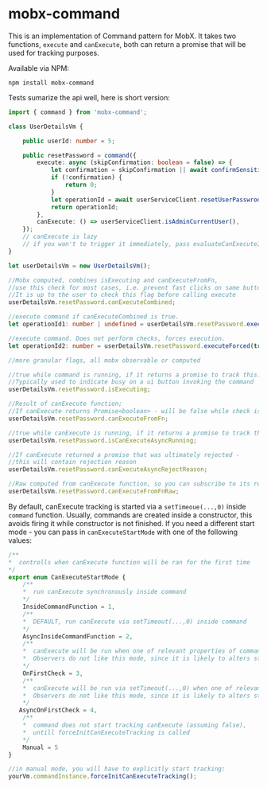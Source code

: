 # mobx-command

This is an implementation of Command pattern for MobX. It takes two functions, `execute` and `canExecute`, 
both can return a promise that will be used for tracking purposes.

Available via NPM:

`npm install mobx-command`

Tests sumarize the api well, here is short version:

```typescript
import { command } from 'mobx-command';

class UserDetailsVm {

    public userId: number = 5;

    public resetPassword = command({
        execute: async (skipConfirmation: boolean = false) => {
            let confirmation = skipConfirmation || await confirmSensitiveAction("Are you sure?");
            if (!confirmation) {
                return 0;
            }
            let operationId = await userServiceClient.resetUserPasswrod(this.userId);
            return operationId;
        },
        canExecute: () => userServiceClient.isAdminCurrentUser(),
    });
    // canExecute is lazy
    // if you wan't to trigger it immediately, pass evaluateCanExecuteImmediately: true 
}

let userDetailsVm = new UserDetailsVm();

//Mobx computed, combines isExecuting and canExecuteFromFn,
//use this check for most cases, i.e. prevent fast clicks on same button on ui.
//It is up to the user to check this flag before calling execute
userDetailsVm.resetPassword.canExecuteCombined; 

//execute command if canExecuteCombined is true. 
let operationId1: number | undefined = userDetailsVm.resetPassword.executeIfCan(true);

//execute command. Does not perform checks, forces execution.
let operationId2: number = userDetailsVm.resetPassword.executeForced(true);

//more granular flags, all mobx observable or computed

//true while command is running, if it returns a promise to track this.
//Typically used to indicate busy on a ui button invoking the command
userDetailsVm.resetPassword.isExecuting;

//Result of canExecute function; 
//If canExecute returns Promise<boolean> - will be false while check is running
userDetailsVm.resetPassword.canExecuteFromFn;

//true while canExecute is running, if it returns a promise to track this
userDetailsVm.resetPassword.isCanExecuteAsyncRunning;

//If canExecute returned a promise that was ultimately rejected - 
//this will contain rejection reason
userDetailsVm.resetPassword.canExecuteAsyncRejectReason;

//Raw computed from canExecute function, so you can subscribe to its recalculations, if needed
userDetailsVm.resetPassword.canExecuteFromFnRaw;
```

By default, canExecute tracking is started via a `setTimeoue(...,0)` inside `command` function. 
Usually, commands are created inside a constructor, this avoids firing it while constructor is not finished.
If you need a different start mode - you can pass in `canExecuteStartMode` with one of the following values:

```typescript
/**
*  controlls when canExecute function will be ran for the first time
*/
export enum CanExecuteStartMode {
    /**
    *  run canExecute synchronously inside command
    */
    InsideCommandFunction = 1,
    /**
    *  DEFAULT, run canExecute via setTimeout(...,0) inside command
    */
    AsyncInsideCommandFunction = 2,
    /**
    *  canExecute will be run when one of relevant properties of command is accessed
    *  Observers do not like this mode, since it is likely to alters state 
    */
    OnFirstCheck = 3,
    /**
    *  canExecute will be run via setTimeout(...,0) when one of relevant properties of command is accessed
    *  Observers do not like this mode, since it is likely to alters state 
    */
   AsyncOnFirstCheck = 4,
    /**
    *  command does not start tracking canExecute (assuming false), 
    *  untill forceInitCanExecuteTracking is called
    */
    Manual = 5
}

//in manual mode, you will have to explicitly start tracking:
yourVm.commandInstance.forceInitCanExecuteTracking();
```
